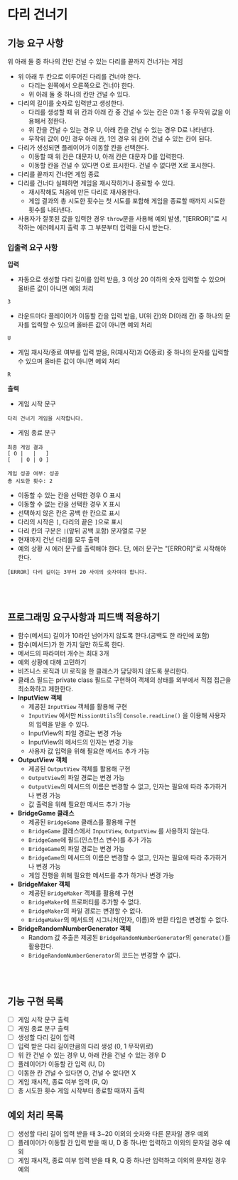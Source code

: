 # 다리 건너기

## 기능 요구 사항

위 아래 둘 중 하나의 칸만 건널 수 있는 다리를 끝까지 건너가는 게임

- 위 아래 두 칸으로 이루어진 다리를 건너야 한다.
  - 다리는 왼쪽에서 오른쪽으로 건너야 한다.
  - 위 아래 둘 중 하나의 칸만 건널 수 있다.
- 다리의 길이를 숫자로 입력받고 생성한다.
  - 다리를 생성할 때 위 칸과 아래 칸 중 건널 수 있는 칸은 0과 1 중 무작위 값을 이용해서 정한다.
  - 위 칸을 건널 수 있는 경우 U, 아래 칸을 건널 수 있는 경우 D로 나타낸다.
  - 무작위 값이 0인 경우 아래 칸, 1인 경우 위 칸이 건널 수 있는 칸이 된다.
- 다리가 생성되면 플레이어가 이동할 칸을 선택한다.
  - 이동할 때 위 칸은 대문자 U, 아래 칸은 대문자 D를 입력한다.
  - 이동할 칸을 건널 수 있다면 O로 표시한다. 건널 수 없다면 X로 표시한다.
- 다리를 끝까지 건너면 게임 종료
- 다리를 건너다 실패하면 게임을 재시작하거나 종료할 수 있다.
  - 재시작해도 처음에 만든 다리로 재사용한다.
  - 게임 결과의 총 시도한 횟수는 첫 시도를 포함해 게임을 종료할 때까지 시도한 횟수를 나타낸다.
- 사용자가 잘못된 값을 입력한 경우 `throw`문을 사용해 예외 발생, "[ERROR]"로 시작하는 에러메시지 출력 후 그 부분부터 입력을 다시 받는다.

### 입출력 요구 사항

**입력**

- 자동으로 생성할 다리 길이를 입력 받음, 3 이상 20 이하의 숫자 입력할 수 있으며 올바른 값이 아니면 예외 처리

```
3
```

- 라운드마다 플레이어가 이동할 칸을 입력 받음, U(위 칸)와 D(아래 칸) 중 하나의 문자를 입력할 수 있으며 올바른 값이 아니면 예외 처리

```
U
```

- 게임 재시작/종료 여부를 입력 받음, R(재시작)과 Q(종료) 중 하나의 문자를 입력할 수 있으며 올바른 값이 아니면 예외 처리

```
R
```

**출력**

- 게임 시작 문구

```
다리 건너기 게임을 시작합니다.
```

- 게임 종료 문구

```
최종 게임 결과
[ O |   |   ]
[   | O | O ]

게임 성공 여부: 성공
총 시도한 횟수: 2
```

- 이동할 수 있는 칸을 선택한 경우 O 표시
- 이동할 수 없는 칸을 선택한 경우 X 표시
- 선택하지 않은 칸은 공백 한 칸으로 표시
- 다리의 시작은 `[`, 다리의 끝은 `]`으로 표시
- 다리 칸의 구분은 `|`(앞뒤 공백 포함) 문자열로 구분
- 현재까지 건넌 다리를 모두 출력
- 예외 상황 시 에러 문구를 출력해야 한다. 단, 에러 문구는 "[ERROR]"로 시작해야 한다.

```
[ERROR] 다리 길이는 3부터 20 사이의 숫자여야 합니다.
```

<br>
<br>

## 프로그래밍 요구사항과 피드백 적용하기

- 함수(메서드) 길이가 10라인 넘어가지 않도록 한다.(공백도 한 라인에 포함)
- 함수(메서드)가 한 가지 일만 하도록 한다.
- 메서드의 파라미터 개수는 최대 3개
- 예외 상황에 대해 고민하기
- 비즈니스 로직과 UI 로직을 한 클래스가 담당하지 않도록 분리한다.
- 클래스 필드는 private class 필드로 구현하여 객체의 상태를 외부에서 직접 접근을 최소화하고 제한한다.
- **InputView 객체**
  - 제공된 `InputView` 객체를 활용해 구현
  - `InputView` 에서만 `MissionUtils`의 `Console.readLine()` 을 이용해 사용자의 입력을 받을 수 있다.
  - InputView의 파일 경로는 변경 가능
  - InputView의 메서드의 인자는 변경 가능
  - 사용자 값 입력을 위해 필요한 메서드 추가 가능
- **OutputView 객체**
  - 제공된 `OutputView` 객체를 활용해 구현
  - `OutputView`의 파일 경로는 변경 가능
  - `OutputView`의 메서드의 이름은 변경할 수 없고, 인자는 필요에 따라 추가하거나 변경 가능
  - 값 출력을 위해 필요한 메서드 추가 가능
- **BridgeGame 클래스**
  - 제공된 `BridgeGame` 클래스를 활용해 구현
  - `BridgeGame` 클래스에서 `InputView`, `OutputView` 를 사용하지 않는다.
  - `BridgeGame`에 필드(인스턴스 변수)를 추가 가능
  - `BridgeGame`의 파일 경로는 변경 가능
  - `BridgeGame`의 메서드의 이름은 변경할 수 없고, 인자는 필요에 따라 추가하거나 변경 가능
  - 게임 진행을 위해 필요한 메서드를 추가 하거나 변경 가능
- **BridgeMaker 객체**
  - 제공된 `BridgeMaker` 객체를 활용해 구현
  - `BridgeMaker`에 프로퍼티를 추가할 수 없다.
  - `BridgeMaker`의 파일 경로는 변경할 수 없다.
  - `BridgeMaker`의 메서드의 시그니처(인자, 이름)와 반환 타입은 변경할 수 없다.
- **BridgeRandomNumberGenerator 객체**
  - Random 값 추출은 제공된 `BridgeRandomNumberGenerator`의 `generate()`를 활용한다.
  - `BridgeRandomNumberGenerator`의 코드는 변경할 수 없다.

<br>
<br>

## 기능 구현 목록

- [ ] 게임 시작 문구 출력
- [ ] 게임 종료 문구 출력
- [ ] 생성할 다리 길이 입력
- [ ] 입력 받은 다리 길이만큼의 다리 생성 (0, 1 무작위로)
- [ ] 위 칸 건널 수 있는 경우 U, 아래 칸을 건널 수 있는 경우 D
- [ ] 플레이어가 이동할 칸 입력 (U, D)
- [ ] 이동한 칸 건널 수 있다면 O, 건널 수 없다면 X
- [ ] 게임 재시작, 종료 여부 입력 (R, Q)
- [ ] 총 시도한 횟수 게임 시작부터 종료할 때까지 출력

## 예외 처리 목록

- [ ] 생성할 다리 길이 입력 받을 때 3~20 이외의 숫자와 다른 문자일 경우 예외
- [ ] 플레이어가 이동할 칸 입력 받을 때 U, D 중 하나만 입력하고 이외의 문자일 경우 예외
- [ ] 게임 재시작, 종료 여부 입력 받을 때 R, Q 중 하나만 입력하고 이외의 문자일 경우 예외
